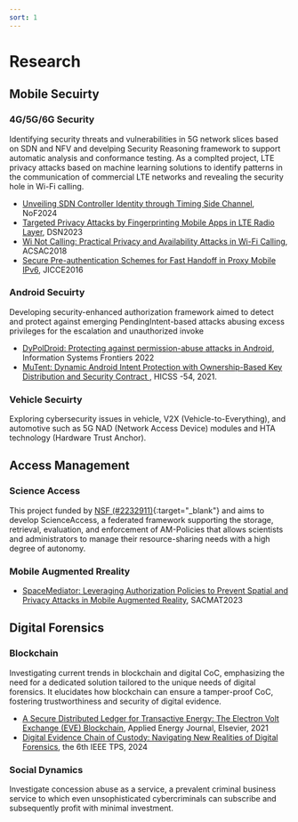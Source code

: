 ```yaml
---
sort: 1
---
```


# Research

## Mobile Secuirty

### 4G/5G/6G Security
Identifying security threats and vulnerabilities in 5G network slices based on SDN and NFV and develping Security Reasoning framework to support automatic analysis and conformance testing.
As a complted project, LTE privacy attacks based on machine learning solutions to identify patterns in the communication of commercial LTE networks and revealing the security hole in Wi-Fi calling.

- [Unveiling SDN Controller Identity through Timing Side Channel](https://jjbaek35.github.io/papers/nof2024.pdf), NoF2024
- [Targeted Privacy Attacks by Fingerprinting Mobile Apps in LTE Radio Layer](https://jjbaek35.github.io/papers/dsn23.pdf), DSN2023
- [Wi Not Calling: Practical Privacy and Availability Attacks in Wi-Fi Calling](https://jjbaek35.github.io/papers/wi_not_calling-acsac18.pdf), ACSAC2018
- [Secure Pre-authentication Schemes for Fast Handoff in Proxy Mobile IPv6](https://www.kci.go.kr/kciportal/ci/sereArticleSearch/ciSereArtiView.kci?sereArticleSearchBean.artiId=ART002121367), JICCE2016

### Android Secuirty
Developing security-enhanced authorization framework aimed to detect and protect against emerging PendingIntent-based attacks abusing excess privileges for the escalation and unauthorized invoke
- [DyPolDroid: Protecting against permission-abuse attacks in Android](https://jjbaek35.github.io/papers/Dypoldroid_skm.pdf),  Information Systems Frontiers 2022
- [MuTent: Dynamic Android Intent Protection with Ownership-Based Key Distribution and Security Contract
](https://jjbaek35.github.io/papers/MuTent.pdf), HICSS -54, 2021.

### Vehicle Secuirty
Exploring cybersecurity issues in vehicle, V2X (Vehicle-to-Everything), and automotive such as 5G NAD (Network Access Device) modules and HTA technology (Hardware Trust Anchor).

## Access Management

### Science Access
This project funded by [NSF (#2232911)](https://www.nsf.gov/awardsearch/showAward?AWD_ID=2232911){:target="_blank"} and aims to develop ScienceAccess, a federated framework supporting the storage, retrieval, evaluation, and enforcement of AM-Policies that allows scientists and administrators to manage their resource-sharing needs with a high degree of autonomy.

### Mobile Augmented Rreality
- [SpaceMediator: Leveraging Authorization Policies to Prevent Spatial and Privacy Attacks in Mobile Augmented Reality](https://jjbaek35.github.io/papers/sacmat23.pdf), SACMAT2023

## Digital Forensics

### Blockchain
Investigating current trends in blockchain and digital CoC, emphasizing the need for a dedicated solution tailored to the unique needs of digital forensics. It elucidates how blockchain can ensure a tamper-proof CoC, fostering trustworthiness and security of digital evidence.
- [A Secure Distributed Ledger for Transactive Energy: The Electron Volt Exchange (EVE) Blockchain](https://jjbaek35.github.io/papers/energy2021.pdf), Applied Energy Journal, Elsevier, 2021
- [Digital Evidence Chain of Custody: Navigating New Realities of Digital Forensics](https://jjbaek35.github.io/papers/tps2024.pdf), the 6th IEEE TPS, 2024
 
### Social Dynamics
Investigate concession abuse as a service, a prevalent criminal business service to which even unsophisticated cybercriminals can subscribe and subsequently profit with minimal investment.



